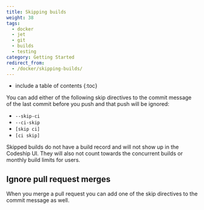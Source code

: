 ```yaml
---
title: Skipping builds
weight: 38
tags:
  - docker
  - jet
  - git
  - builds
  - testing
category: Getting Started
redirect_from:
  - /docker/skipping-builds/
---
```


* include a table of contents
{:toc}

You can add either of the following skip directives to the commit message of the last commit before you push and that push will be ignored:

* `--skip-ci`
* `--ci-skip`
* `[skip ci]`
* `[ci skip]`

Skipped builds do not have a build record and will not show up in the Codeship UI. They will also not count towards the concurrent builds or monthly build limits for users.

## Ignore pull request merges

When you merge a pull request you can add one of the skip directives to the commit message as well.
